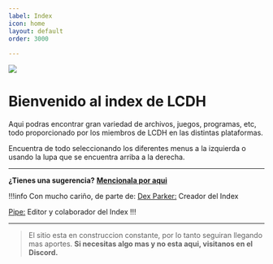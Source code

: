 ```yaml
---
label: Index
icon: home
layout: default
order: 3000
 
---
```


 ![](https://i.postimg.cc/x1NF5Y7F/banner-lcdh.png)

# Bienvenido al index de LCDH

Aqui podras encontrar gran variedad de archivos, juegos, programas, etc, todo proporcionado por los miembros de LCDH en las distintas plataformas.

Encuentra de todo seleccionando los diferentes menus a la izquierda o usando la lupa que se encuentra arriba a la derecha.


---

**¿Tienes una sugerencia?** **[Mencionala por aqui](https://discord.gg/RaJEJPQYPb)**

!!!info Con mucho cariño, de parte de:
[Dex Parker:](https://rentry.co/links-noir-room) Creador del Index

[Pipe:](https://rentry.co/8xrygz) Editor y colaborador del Index
!!!

---

> El sitio esta en construccion constante, por lo tanto seguiran llegando mas aportes.
> **Si necesitas algo mas y no esta aqui, visitanos en el Discord.**